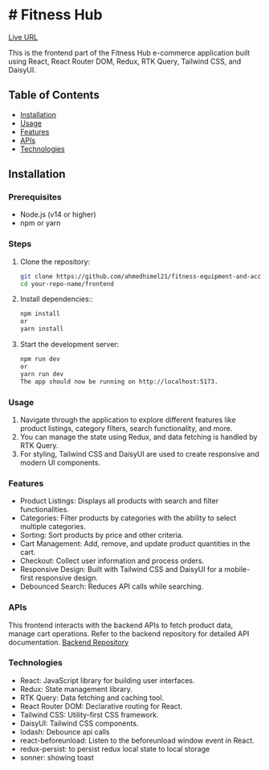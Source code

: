 # # Fitness Hub

[Live URL](https://car-washing-backend.vercel.app/)

This is the frontend part of the Fitness Hub e-commerce application built using React, React Router DOM, Redux, RTK Query, Tailwind CSS, and DaisyUI.

## Table of Contents

- [Installation](#installation)
- [Usage](#usage)
- [Features](#features)
- [APIs](#apis)
- [Technologies](#technologies)

## Installation

### Prerequisites

- Node.js (v14 or higher)
- npm or yarn

### Steps

1. Clone the repository:
   ```bash
   git clone https://github.com/ahmedhimel21/fitness-equipment-and-accessories-client
   cd your-repo-name/frontend
   ```
2. Install dependencies::
   ```bash
   npm install
   or
   yarn install
   ```
3. Start the development server:
   ```bash
   npm run dev
   or
   yarn run dev
   The app should now be running on http://localhost:5173.
   ```

### Usage

1. Navigate through the application to explore different features like product listings, category filters, search functionality, and more.
2. You can manage the state using Redux, and data fetching is handled by RTK Query.
3. For styling, Tailwind CSS and DaisyUI are used to create responsive and modern UI components.

### Features

- Product Listings: Displays all products with search and filter functionalities.
- Categories: Filter products by categories with the ability to select multiple categories.
- Sorting: Sort products by price and other criteria.
- Cart Management: Add, remove, and update product quantities in the cart.
- Checkout: Collect user information and process orders.
- Responsive Design: Built with Tailwind CSS and DaisyUI for a mobile-first responsive design.
- Debounced Search: Reduces API calls while searching.

### APIs

This frontend interacts with the backend APIs to fetch product data, manage cart operations. Refer to the backend repository for detailed API documentation.
[Backend Repository](https://github.com/ahmedhimel21/fitness-equipment-and-accessories-backend)

### Technologies

- React: JavaScript library for building user interfaces.
- Redux: State management library.
- RTK Query: Data fetching and caching tool.
- React Router DOM: Declarative routing for React.
- Tailwind CSS: Utility-first CSS framework.
- DaisyUI: Tailwind CSS components.
- lodash: Debounce api calls
- react-beforeunload: Listen to the beforeunload window event in React.
- redux-persist: to persist redux local state to local storage
- sonner: showing toast
